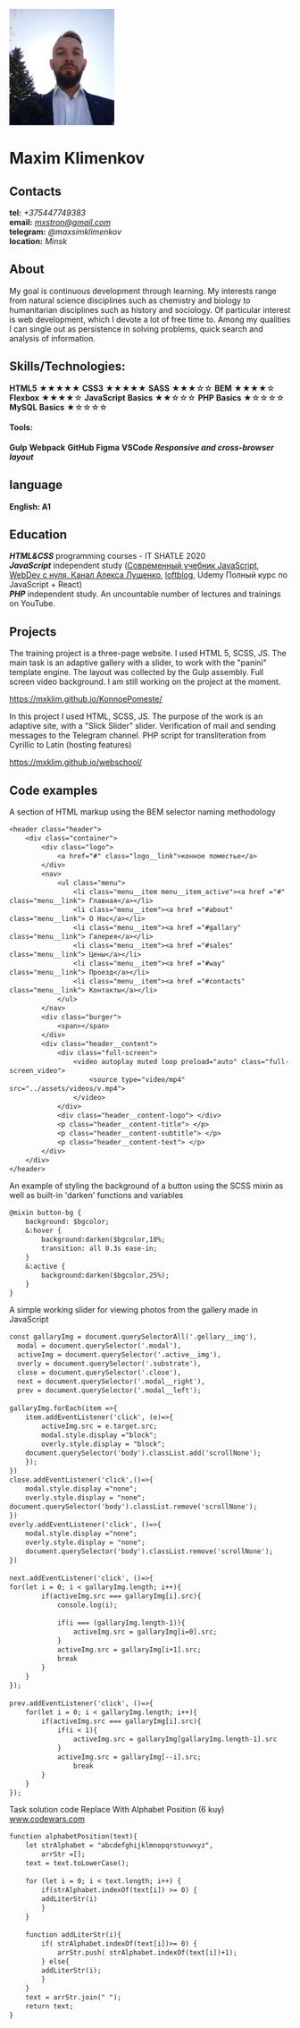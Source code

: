  ![photo Max](img/2.jpg)

 # Maxim Klimenkov 

## Contacts
 **tel:** *+375447749383*  
 **email:** *mxstron@gmail.com*  
**telegram:** *@maxsimklimenkov*  
**location:** *Minsk*  
## About

My goal is continuous development through learning.
My interests range from natural science disciplines such as chemistry and biology to humanitarian disciplines such as history and sociology. 
Of particular interest is web development, which I devote a lot of free time to.
Among my qualities I can single out as persistence in solving problems, quick search and analysis of information.

## Skills/Technologies:

**HTML5** ★★★★★
**CSS3**  ★★★★★
**SASS**  ★★★☆☆
**BEM**   ★★★★☆
**Flexbox** ★★★★☆
**JavaScript** **Basics** ★★☆☆☆
**PHP** **Basics**  ★☆☆☆☆
**MySQL** **Basics** ★☆☆☆☆
#### Tools:
**Gulp**
**Webpack**
**GitHub**
**Figma**
**VSCode**
***Responsive and cross-browser layout***

## language
**English: A1**
## Education

***HTML&CSS***  programming courses - IT SHATLE  2020  
***JavaScript*** independent study ([Современный учебник JavaScript](https://learn.javascript.ru/), [WebDev с нуля. Канал Алекса Лущенко](https://www.youtube.com/channel/UCP-xJwnvKCGyS-nbyOx1Wmg), [loftblog](https://www.youtube.com/channel/UCIIt69f5D44s2cdb9vXQNzA), Udemy Полный курс по JavaScript + React)  
***PHP*** independent study.
 An uncountable number of lectures and trainings on YouTube.  

 ## Projects
The training project is a three-page website. I used HTML 5, SCSS, JS. The main task is an adaptive gallery with a slider, to work with the "panini" template engine. The layout was collected by the Gulp assembly. Full screen video background.
I am still working on the project at the moment.

 https://mxklim.github.io/KonnoePomeste/ 

In this project I used HTML, SCSS, JS. The purpose of the work is an adaptive site, with a "Slick Slider" slider. Verification of mail and sending messages to the Telegram channel. PHP script for transliteration from Cyrillic to Latin (hosting features)

https://mxklim.github.io/webschool/


## Сode examples
A section of HTML markup using the BEM selector naming methodology  

    <header class="header">
        <div class="container">
            <div class="logo">
                <a href="#" class="logo__link">конное поместье</a>
            </div>            
            <nav>
                <ul class="menu">
                    <li class="menu__item menu__item_active"><a href ="#" class="menu__link"> Главная</a></li>
                    <li class="menu__item"><a href ="#about" class="menu__link"> О Нас</a></li>
                    <li class="menu__item"><a href ="#gallary" class="menu__link"> Галерея</a></li>
                    <li class="menu__item"><a href ="#sales" class="menu__link"> Цены</a></li>
                    <li class="menu__item"><a href ="#way" class="menu__link"> Проезд</a></li>
                    <li class="menu__item"><a href ="#contacts" class="menu__link"> Контакты</a></li>
                </ul>  
            </nav>
            <div class="burger">
                <span></span>
            </div>
            <div class="header__content">
                <div class="full-screen">
                    <video autoplay muted loop preload="auto" class="full-screen_video">
                        <source type="video/mp4" src="../assets/videos/v.mp4">
                    </video>
                </div>
                <div class="header__content-logo"> </div>
                <p class="header__content-title"> </p>
                <p class="header__content-subtitle"> </p> 
                <p class="header__content-text"> </p> 
            </div> 
        </div>    
    </header>  
     
An example of styling the background of a button using the SCSS mixin as well as built-in 'darken' functions and variables  

    @mixin button-bg {
        background: $bgcolor;
        &:hover {
            background:darken($bgcolor,10%;
            transition: all 0.3s ease-in;
        }
        &:active {
            background:darken($bgcolor,25%);
        } 
    }  

    
A simple working slider for viewing photos from the gallery made in JavaScript 

    const gallaryImg = document.querySelectorAll('.gellary__img'),
      modal = document.querySelector('.modal'),
      activeImg = document.querySelector('.active__img'),
      overly = document.querySelector('.substrate'),
      close = document.querySelector('.close'),
      next = document.querySelector('.modal__right'),
      prev = document.querySelector('.modal__left');
      
    gallaryImg.forEach(item =>{
        item.addEventListener('click', (e)=>{
            activeImg.src = e.target.src;
            modal.style.display ="block";
            overly.style.display = "block";
        document.querySelector('body').classList.add('scrollNone');
        });
    })
    close.addEventListener('click',()=>{
        modal.style.display ="none";
        overly.style.display = "none";
    document.querySelector('body').classList.remove('scrollNone');
    })
    overly.addEventListener('click', ()=>{
        modal.style.display ="none";
        overly.style.display = "none";
        document.querySelector('body').classList.remove('scrollNone');
    })

    next.addEventListener('click', ()=>{          
    for(let i = 0; i < gallaryImg.length; i++){
            if(activeImg.src === gallaryImg[i].src){
                console.log(i);
            
                if(i === (gallaryImg.length-1)){
                    activeImg.src = gallaryImg[i=0].src;
                }
                activeImg.src = gallaryImg[i+1].src;
                break
            }  
        } 
    });

    prev.addEventListener('click', ()=>{          
        for(let i = 0; i < gallaryImg.length; i++){
            if(activeImg.src === gallaryImg[i].src){
                if(i < 1){
                    activeImg.src = gallaryImg[gallaryImg.length-1].src
                }
                activeImg.src = gallaryImg[--i].src;
                    break
            }  
        } 
    });  


Task solution code Replace With Alphabet Position (6 kuy)  
[www.codewars.com ](https://www.codewars.com/kata/546f922b54af40e1e90001da/solutions/javascript)


    function alphabetPosition(text){
        let strAlphabet = "abcdefghijklmnopqrstuvwxyz",
            arrStr =[];
        text = text.toLowerCase();
        
        for (let i = 0; i < text.length; i++) {
            if(strAlphabet.indexOf(text[i]) >= 0) {
            addLiterStr(i)
            }
        }

        function addLiterStr(i){
            if( strAlphabet.indexOf(text[i])>= 0) {
                arrStr.push( strAlphabet.indexOf(text[i])+1);
            } else{
            addLiterStr(i);
            }
        }
        text = arrStr.join(" ");
        return text;
    }


